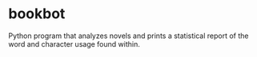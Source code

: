# bookbot

Python program that analyzes novels and prints a statistical report of the word and character usage found within.

